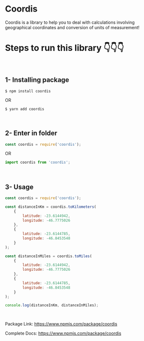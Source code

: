 # Coordis

Coordis is a library to help you to deal with calculations involving geographical coordinates and conversion of units of measurement!

<h1>Steps to run this library 👇👇👇</h1>
<br />

1- Installing package
-----------------------------------

```
$ npm install coordis
```

OR

```
$ yarn add coordis
```

<br />

2- Enter in folder
-----------------------------------

```js
const coordis = require('coordis');
```

OR

```ts
import coordis from 'coordis';
```

<br />

3- Usage
-----------------------------------

```js
const coordis = require('coordis');

const distanceInKm = coordis.toKilometers(
    {
        latitude: -23.6144942,
        longitude: -46.7775026
    },
    {
        latitude: -23.6144785,
        longitude: -46.8453548
    }
);

const distanceInMiles = coordis.toMiles(
    {
        latitude: -23.6144942,
        longitude: -46.7775026
    },
    {
        latitude: -23.6144785,
        longitude: -46.8453548
    }
);

console.log(distanceInKm, distanceInMiles);
```

<br />

Package Link: https://www.npmjs.com/package/coordis

Complete Docs: https://www.npmjs.com/package/coordis
